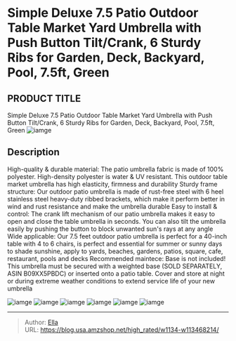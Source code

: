 # Simple Deluxe 7.5 Patio Outdoor Table Market Yard Umbrella with Push Button Tilt/Crank, 6 Sturdy Ribs for Garden, Deck, Backyard, Pool, 7.5ft, Green


## PRODUCT TITLE 

Simple Deluxe 7.5 Patio Outdoor Table Market Yard Umbrella with Push Button Tilt/Crank, 6 Sturdy Ribs for Garden, Deck, Backyard, Pool, 7.5ft, Green
![iamge](https://b2bfiles1.gigab2b.cn/image/wkseller/11829/20221205_edca5b4ffb0ca54926df2a51b13215e4.jpg)

## Description

High-quality &amp; durable material:  The patio umbrella fabric is made of 100% polyester. High-density polyester is water &amp; UV resistant. This outdoor table market umbrella has high elasticity, firmness and durability
Sturdy frame structure:  Our outdoor patio umbrella is made of rust-free steel with 6 heel stainless steel heavy-duty ribbed brackets, which make it perform better in wind and rust resistance and make the umbrella durable
Easy to install &amp; control:  The crank lift mechanism of our patio umbrella makes it easy to open and close the table umbrella in seconds. You can also tilt the umbrella easily by pushing the button to block unwanted sun&#39;s rays at any angle
Wide applicable:  Our 7.5 feet outdoor patio umbrella is perfect for a 40-inch table with 4 to 6 chairs, is perfect and essential for summer or sunny days to shade sunshine, apply to yards, beaches, gardens, patios, square, cafe, restaurant, pools and decks
Recommended maintece:  Base is not included! This umbrella must be secured with a weighted base (SOLD SEPARATELY, ASIN B09XX5PBDC) or inserted onto a patio table. Cover and store at night or during extreme weather conditions to extend service life of your new umbrella






![iamge](https://b2bfiles1.gigab2b.cn/image/wkseller/11829/20221205_fbb22caf05dbe043acd8334b636dedd2.jpg)
![iamge](https://b2bfiles1.gigab2b.cn/image/wkseller/11829/20221205_b2e1c27e611f5a78604a74c5066165e2.jpg)
![iamge](https://b2bfiles1.gigab2b.cn/image/wkseller/11829/20221205_bb966c4a2ba07a2b6354aee45ef95e81.jpg)
![iamge](https://b2bfiles1.gigab2b.cn/image/wkseller/11829/20221205_83143d01a46959f72950f695791f319f.jpg)
![iamge](https://b2bfiles1.gigab2b.cn/image/wkseller/11829/20221205_053ccabc77bb6674170e95df680a712d.jpg)
![iamge](https://b2bfiles1.gigab2b.cn/image/wkseller/11829/20221205_014a6e8991e1341a07ff9ce726edb815.jpg)


---

> Author: [Ella](https://blog.usa.amzshop.net/)  
> URL: https://blog.usa.amzshop.net/high_rated/w1134-w113468214/  

